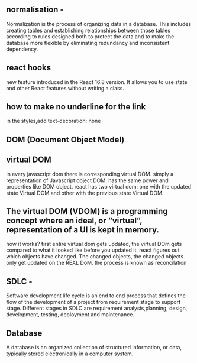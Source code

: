 ## normalisation -
Normalization is the process of organizing data in a database. This includes creating tables and establishing relationships between those tables according to rules designed both to protect the data and to make the database more flexible by eliminating redundancy and inconsistent dependency.

## react hooks
new feature introduced in the React 16.8 version. It allows you to use state and other React features without writing a class.

## how to make no underline for the link
in the styles,add text-decoration: none

## DOM (Document Object Model)



## virtual DOM
in every javascript dom there is corresponding virtual DOM.
simply a representation of Javascript object DOM.
has the same power and properties like DOM object.
react has two virtual dom: one with the updated state Virtual DOM and other with the previous state Virtual DOM. 
## The virtual DOM (VDOM) is a programming concept where an ideal, or “virtual”, representation of a UI is kept in memory.
how it works?
first entire virtual dom gets updated,
the virtual DOm gets compared to what it looked like before you updated it. react figures out which objects have changed. 
The changed objects, the changed objects only get updated on the REAL DoM.
the process is known as reconcilation 

## SDLC - 
Software development life cycle is an end to end process that defines the flow of the development of a project from requirement stage to support stage. Different stages in SDLC are 
requirement analysis,planning, design, development, testing, deployment and maintenance.

## Database
A database is an organized collection of structured information, or data, typically stored electronically in a computer system.




